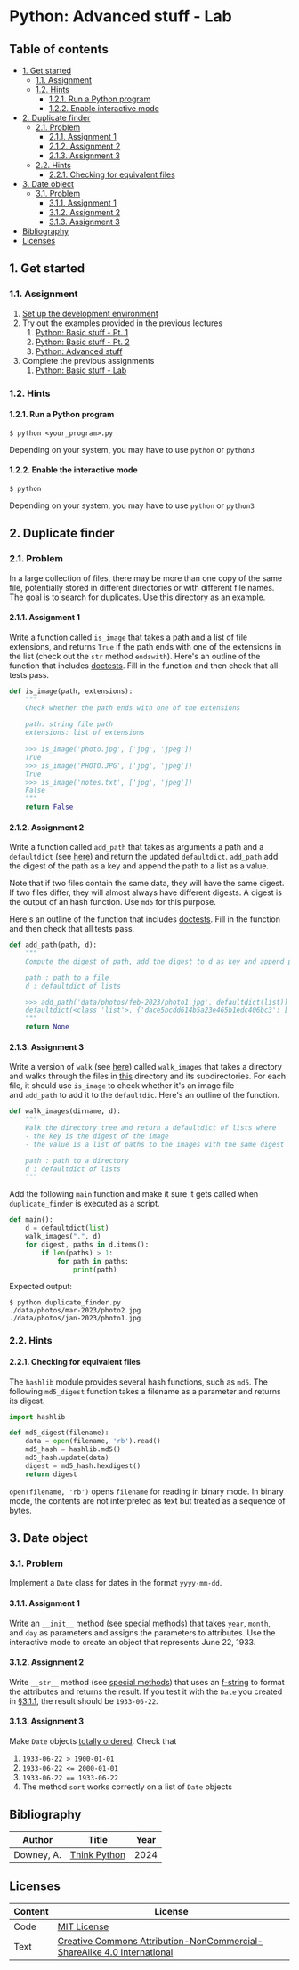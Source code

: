 # Python: Advanced stuff - Lab

## Table of contents

- [1. Get started](#1-get-started)
	- [1.1. Assignment](#11-assignment)
	- [1.2. Hints](#12-hints)
		- [1.2.1. Run a Python program](#121-run-a-python-program)
		- [1.2.2. Enable interactive mode](#122-enable-the-interactive-mode)
- [2. Duplicate finder](#2-duplicate-finder)
	- [2.1. Problem](#21-problem)
		- [2.1.1. Assignment 1](#211-assignment-1)
		- [2.1.2. Assignment 2](#212-assignment-2)
		- [2.1.3. Assignment 3](#213-assignment-3)
	- [2.2. Hints](#22-hints)
		- [2.2.1. Checking for equivalent files](#221-checking-for-equivalent-files)
- [3. Date object](#3-date-object)
	- [3.1. Problem](#31-problem)
		- [3.1.1. Assignment 1](#311-assignment-1)
		- [3.1.2. Assignment 2](#312-assignment-2)
		- [3.1.3. Assignment 3](#313-assignment-3)
- [Bibliography](#bibliography)
- [Licenses](#licenses)

## 1. Get started

### 1.1. Assignment

1. [Set up the development environment](1-python-basic-stuff-pt1.md#16-development-environment)
2. Try out the examples provided in the previous lectures
	1. [Python: Basic stuff - Pt. 1](1-python-basic-stuff-pt1.md)
	2. [Python: Basic stuff - Pt. 2](2-python-basic-stuff-pt2.md)
	3. [Python: Advanced stuff](4-python-advanced-stuff.md)
3. Complete the previous assignments
	1. [Python: Basic stuff - Lab](3-python-basic-stuff-lab.md)

### 1.2. Hints

#### 1.2.1. Run a Python program

```shell
$ python <your_program>.py
```

Depending on your system, you may have to use `python` or `python3`

#### 1.2.2. Enable the interactive mode

```shell
$ python
```

Depending on your system, you may have to use `python` or `python3`

## 2. Duplicate finder

### 2.1. Problem

In a large collection of files, there may be more than one copy of the same file, potentially stored in different directories or with different file names. The goal is to search for duplicates. Use [this](../code/data/photos) directory as an example.

#### 2.1.1. Assignment 1

Write a function called `is_image` that takes a path and a list of file extensions, and returns `True` if the path ends with one of the extensions in the list (check out the `str` method `endswith`). Here's an outline of the function that includes [doctests](2-python-basic-stuff-pt2#16-doctests). Fill in the function and then check that all tests pass.

```python
def is_image(path, extensions):
    """
    Check whether the path ends with one of the extensions
    
    path: string file path
    extensions: list of extensions
    
    >>> is_image('photo.jpg', ['jpg', 'jpeg'])
    True
    >>> is_image('PHOTO.JPG', ['jpg', 'jpeg'])
    True
    >>> is_image('notes.txt', ['jpg', 'jpeg'])
    False
    """
    return False
```

#### 2.1.2. Assignment 2

Write a function called `add_path` that takes as arguments a path and a `defaultdict` (see [here](4-python-advanced-stuff.md#53-defaultdict)) and return the updated `defaultdict`. `add_path` add the digest of the path as a key and append the path to a list as a value.

Note that if two files contain the same data, they will have the same digest. If two files differ, they will almost always have different digests. A digest is the output of an hash function. Use `md5` for this purpose.

Here's an outline of the function that includes [doctests](2-python-basic-stuff-pt2#16-doctests). Fill in the function and then check that all tests pass.

```python
def add_path(path, d):
    """
    Compute the digest of path, add the digest to d as key and append path to a list as value

    path : path to a file
    d : defaultdict of lists

    >>> add_path('data/photos/feb-2023/photo1.jpg', defaultdict(list))
    defaultdict(<class 'list'>, {'dace5bcdd614b5a23e465b1edc406bc3': ['data/photos/feb-2023/photo1.jpg']})
    """
    return None
```

#### 2.1.3. Assignment 3

Write a version of `walk` (see [here](4-python-advanced-stuff#14-walking-directories))  called `walk_images` that takes a directory and walks through the files in [this](../code/data/photos) directory and its subdirectories. For each file, it should use `is_image` to check whether it's an image file and `add_path` to add it to the `defaultdic`. Here's an outline of the function.

```python
def walk_images(dirname, d):
    """
    Walk the directory tree and return a defaultdict of lists where
    - the key is the digest of the image
    - the value is a list of paths to the images with the same digest

    path : path to a directory
    d : defaultdict of lists
    """
```

Add the following `main` function and make it sure it gets called when `duplicate_finder` is executed as a script.

```python
def main():
    d = defaultdict(list)
    walk_images(".", d)
    for digest, paths in d.items():
        if len(paths) > 1:
            for path in paths:
                print(path)
```

Expected output:

```shell
$ python duplicate_finder.py
./data/photos/mar-2023/photo2.jpg
./data/photos/jan-2023/photo1.jpg
```

### 2.2. Hints

#### 2.2.1. Checking for equivalent files

The `hashlib` module provides several hash functions, such as `md5`. The following `md5_digest` function takes a filename as a parameter and returns its digest.

```python
import hashlib

def md5_digest(filename):
    data = open(filename, 'rb').read()
    md5_hash = hashlib.md5()
    md5_hash.update(data)
    digest = md5_hash.hexdigest()
    return digest
```

`open(filename, 'rb')` opens `filename` for reading in binary mode. In binary mode, the contents are not interpreted as text but treated as a sequence of bytes.

## 3. Date object

### 3.1. Problem

Implement a `Date` class for dates in the format `yyyy-mm-dd`.

#### 3.1.1. Assignment 1

Write an `__init__` method (see [special methods](4-python-advanced-stuff.md#34-special-methods)) that takes `year`, `month`, and `day` as parameters and assigns the parameters to attributes. Use the interactive mode to create an object that represents June 22, 1933.

#### 3.1.2. Assignment 2

Write `__str__` method (see [special methods](4-python-advanced-stuff.md#34-special-methods)) that uses an [f-string](4-python-advanced-stuff.md#12-f-strings) to format the attributes and returns the result. If you test it with the `Date` you created in [§3.1.1](#311-assignment-1), the result should be `1933-06-22`.

#### 3.1.3. Assignment 3

Make `Date` objects [totally ordered](4-python-advanced-stuff#42-totally-ordered-set-of-objects). Check that 
1. `1933-06-22 > 1900-01-01`
2. `1933-06-22 <= 2000-01-01` 
3. `1933-06-22 == 1933-06-22`
4. The method `sort` works correctly on a list of `Date` objects

## Bibliography

| Author                     | Title                                                                                                      | Year |
| -------------------------- | ---------------------------------------------------------------------------------------------------------- | ---- |
| Downey, A.                 | [Think Python](https://allendowney.github.io/ThinkPython/)                                                 | 2024 |

## Licenses

| Content | License                                                                                                                       |
| ------- | ----------------------------------------------------------------------------------------------------------------------------- |
| Code    | [MIT License](https://mit-license.org/)                                                                                       |
| Text    | [Creative Commons Attribution-NonCommercial-ShareAlike 4.0 International](https://creativecommons.org/licenses/by-nc-sa/4.0/) |

